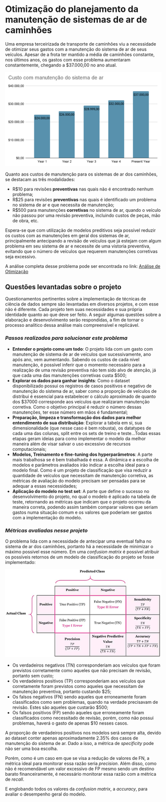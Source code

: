 # Otimização do planejamento da manutenção de sistemas de ar de caminhões

Uma empresa terceirizada de transporte de caminhões viu a necessidade de otimizar seus 
gastos com a manutenção do sistema de ar de seus veículos. Apesar de a frota ter mantido a 
média de caminhões constante, nos últimos anos, os gastos com esse problema aumentaram 
constantemente, chegando a $37.000,00 no ano atual.

![Gráfico de gastos](imagensReadme/graficogastos.png)

Quanto aos custos de manutenção para os sistemas de ar dos caminhões, se destacam as três modalidades:
* R$10 para revisões **preventivas** nas quais não é encontrado nenhum problema;
* R$25 para revisões **preventivas** nas quais é identificado um problema no sistema de ar e que necessita de manutenção;
* R$500 para manutenções **corretivas** no sistema de ar, quando o veículo não passou por uma revisão preventiva,
incluindo custos de peças, mão de obra, etc.

Espera-se que com utilização de modelos preditivos seja possível reduzir
os custos com as manutenções em geral dos sistemas de ar, principalmente antecipando a revisão de veículos
que já estejam com algum problema em seu sistema de ar e necessite de uma vistoria preventiva, evitando que o 
número de veículos que requerem manutenções corretivas seja excessivo.

A análise completa desse problema pode ser encontrada no link: [Análise de Otimização](./analise/)

## Questões levantadas sobre o projeto

Questionamentos pertinentes sobre a implementação de técnicas de ciência de dados 
sempre são levantadas em diversos projetos, e com esse não é diferente. Cada projeto tem 
suas necessidades e sua própria identidade quanto ao que deve ser feito. A seguir algumas 
questões sobre a elaboração e desenvolvimento serão respondidas, a fim de tornar o processo 
analítico dessa análise mais compreensível e replicável.

### *Passos realizados para solucionar este problema*


* **Entender o projeto como um todo**: O projeto lida com um gasto com manutenção de sistema de ar de veículos que sucessivamente, ano após ano, vem aumentando. Sabendo os custos de cada nível manutenção, é possível inferir que o momento necessário para a realização de uma revisão preventiva não tem sido alvo de atenção, já que cada uma das manutenções corretivas custa $500;
* **Explorar os dados para ganhar insights**: Como o dataset disponibilizado possui os registros de casos positivos e negativo de manutenção do sistema de ar, saber como a proporção de veículos de distribui é essencial para estabelecer o cálculo aproximado de quanto dos $37000 corresponde aos veículos que realizaram manutenção corretiva. Como o objetivo principal é reduzir o número dessas manutenções, ter esse número em mãos é fundamental;
* **Preparação, limpeza e transformação dos dados para melhor entendimento de sua distribuição**: Explorar a tabela em si, sua dimensionalidade (que nesse caso é bem robusta), os datatypes de cada uma das colunas, split entre os sets de treino e teste...Todas essas etapas geram ideias para como implementar o modelo da melhor maneira além de visar salvar o uso excessivo de recursos computacionais;
* **Modelos, Treinamento e fine-tuning dos hyperparâmetros**: A parte mais trabalhosa se é bem trabalhada é essa. A dinâmica e a escolha de modelos e parâmetros avaliados irão indicar a escolha ideal para o modelo final. Como é um projeto de classificação que visa reduzir a quantidade de veículos que necessitam de manutenção corretiva, as métricas de avaliação do modelo precisam ser pensadas para se adequar a essas necessidades;
* **Aplicação do modelo no test set**: A parte que define o sucesso no desenvolvimento do projeto, no qual o modelo é aplicado na tabela de teste, retornando as métricas que indicam que o projeto ocorreu da maneira correta, podendo assim também comparar valores que seriam gastos numa situação comum e os valores que poderiam ser gastos com a implementação do modelo.

### *Métricas avaliadas nesse projeto*

O problema lida com a necessidade de antecipar uma eventual falha no sistema de ar dos caminhões, 
portanto há a necessidade de minimizar o máximo possível esse número.
Em uma *confusion matrix* é possível atribuir os possíveis retornos de um modelo de classificação do projeto se fosse implementado:

![Confusion Matrix](/imagensReadme/confusionM.jpg)
- Os verdadeiros negativos (TN) corresponderiam aos veículos que foram previstos corretamente como aqueles que não precisam de revisão, portanto sem custo;
- Os verdadeiros positivos (TP) corresponderiam aos veículos que corretamente foram previstos como aqueles que necessitam de manutenção preventiva, portanto custando $25;
- Os falsos negativos (FN) sendo aqueles que erroneamente foram classificados como sem problemas, quando na verdade precisavam de revisão. Estes são aqueles que custarão $500;
- Os falsos positivos (FP) sendo aqueles que erroneamente foram classificados como necessitado de revisão, porém, como não possui problemas, haverá o gasto de apenas $10 nesses casos.

A proporção de verdadeiros positivos nos modelos será sempre alta, devido ao dataset conter 
apenas aproximadamente 2.35% dos casos de manutenção do sistema de ar. Dado a isso, a métrica de *specificity* pode não ser uma boa escolha.

Porém, como é um caso em que se visa a redução de valores de FN, a métrica ideal para monitorar essa razão seria *precision*.
Além disso, como não é recomendável um valor excessivo de FP mesmo sendo um destino barato financeiramente, é necessário monitorar
essa razão com a métrica de *recall*.

E englobando todos os valores da *confusion matrix*, a *accuracy*, para avaliar o desempenho geral do modelo.
